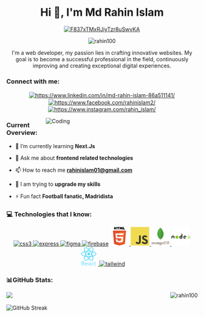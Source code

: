<h1 align="center">Hi 👋, I'm Md Rahin Islam</h1>
<div id="header" align="center">
  <a data-flickr-embed="true" href="https://www.flickr.com/photos/199458508@N05/53385755309/in/dateposted-public/" title="F837xTMxRJiyTzr8uSwvKA"><img src="https://live.staticflickr.com/65535/53385755309_84515a654d_o.jpg" width="1024" height="550" alt="F837xTMxRJiyTzr8uSwvKA"/></a>
</div>

<div>
<p align="center"> <img src="https://komarev.com/ghpvc/?username=rahin100&label=Profile%20views&color=0e75b6&style=flat" alt="rahin100" /></p>
</div>

<div>
<p align="center">I'm a web developer, my passion lies in crafting innovative websites. My goal is to become a successful professional in the field, continuously improving and creating exceptional digital experiences. </p>
</div>

<h3 >Connect with me:</h3>
<p align="Center">
<a href="https://www.linkedin.com/in/md-rahin-islam-86a511141/" target="blank"><img align="center" src="https://cdn4.iconfinder.com/data/icons/windev-contacts-2/512/linkedin-512.png" alt="https://www.linkedin.com/in/md-rahin-islam-86a511141/" height="50" width="50" /></a>
<a href="https://www.facebook.com/rahinislam2/" target="blank"><img align="center" src="https://cdn2.iconfinder.com/data/icons/social-media-2285/512/1_Facebook_colored_svg_copy-512.png" alt="https://www.facebook.com/rahinislam2/" height="50" width="50" /></a>
<a href="https://www.instagram.com/rahin_islam/" target="blank"><img align="center" src="https://raw.githubusercontent.com/rahuldkjain/github-profile-readme-generator/master/src/images/icons/Social/instagram.svg" alt="https://www.instagram.com/rahin_islam/" height="50" width="50" /></a>
</p>


<img  align="right" alt="Coding" width="400" src="https://i.ibb.co/T4YTLTD/UI-Developer.gif">
<h3 >Current Overview:</h3>
<div align="left">

- 🌱 I’m currently learning **Next.Js**

- 💬 Ask me about **frontend related technologies**

- 📫 How to reach me **rahinislam01@gmail.com**

- 🤔 I am trying to **upgrade my skills** 

- ⚡ Fun fact **Football fanatic, Madridista**
</div>



<h3 align="left">💻 Technologies that I know:</h3>
<p align="center"> <a href="https://www.w3schools.com/css/" target="_blank" rel="noreferrer"> <img src="https://cdn2.iconfinder.com/data/icons/social-icon-3/512/social_style_3_css3-512.png" alt="css3" width="50" height="50"/> </a> <a href="https://expressjs.com" target="_blank" rel="noreferrer"> <img src="https://svgshare.com/i/10_8.svg" alt="express" width="50" height="50"/> </a> <a href="https://www.figma.com/" target="_blank" rel="noreferrer"> <img src="https://www.vectorlogo.zone/logos/figma/figma-icon.svg" alt="figma" width="50" height="50"/> </a> <a href="https://firebase.google.com/" target="_blank" rel="noreferrer"> <img src="https://www.vectorlogo.zone/logos/firebase/firebase-icon.svg" alt="firebase" width="50" height="50"/></a> <a href="https://www.w3.org/html/" target="_blank" rel="noreferrer"> <img src="https://raw.githubusercontent.com/devicons/devicon/master/icons/html5/html5-original-wordmark.svg" alt="html5" width="50" height="50"/> </a> <a href="https://developer.mozilla.org/en-US/docs/Web/JavaScript" target="_blank" rel="noreferrer"> <img src="https://raw.githubusercontent.com/devicons/devicon/master/icons/javascript/javascript-original.svg" alt="javascript" width="50" height="50"/> </a> <a href="https://www.mongodb.com/" target="_blank" rel="noreferrer"> <img src="https://raw.githubusercontent.com/devicons/devicon/master/icons/mongodb/mongodb-original-wordmark.svg" alt="mongodb" width="50" height="50"/> </a> <a href="https://nodejs.org" target="_blank" rel="noreferrer"> <img src="https://raw.githubusercontent.com/devicons/devicon/master/icons/nodejs/nodejs-original-wordmark.svg" alt="nodejs" width="50" height="50"/></a><a href="https://reactjs.org/" target="_blank" rel="noreferrer"> <img src="https://raw.githubusercontent.com/devicons/devicon/master/icons/react/react-original-wordmark.svg" alt="react" width="50" height="50"/> </a> <a href="https://tailwindcss.com/" target="_blank" rel="noreferrer"> <img src="https://www.vectorlogo.zone/logos/tailwindcss/tailwindcss-icon.svg" alt="tailwind" width="50" height="50"/> </a></p>



<h3 align="left">📊GitHub Stats:</h3>
<p><img align="left" src="https://github-readme-stats.vercel.app/api?username=rahin100&theme=vision-friendly-dark&show_icons=true&hide_border=true&count_private=true"width="400"/></p>

<p><img align="right" src="https://github-readme-stats.vercel.app/api/top-langs/?username=rahin100&theme=vision-friendly-dark&show_icons=true&hide_border=true&layout=compact" alt="rahin100" height="185"/></p><br>
<p><img align="center" src="https://github-readme-streak-stats.herokuapp.com/?user=rahin100&theme=vision-friendly-dark&hide_border=true" alt="GitHub Streak" width="1100" /></p>
